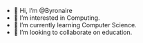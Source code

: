 - 👋 Hi, I’m @Byronaire
- 👀 I’m interested in Computing.
- 🌱 I’m currently learning Computer Science.
- 💞️ I’m looking to collaborate on education.


<!---
Byronaire/Byronaire is a ✨ special ✨ repository because its `README.md` (this file) appears on your GitHub profile.
You can click the Preview link to take a look at your changes.
--->

